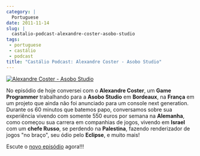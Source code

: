 ```yaml
---
category: |
  Portuguese
date: 2011-11-14
slug: |
  castalio-podcast-alexandre-coster-asobo-studio
tags:
 - portuguese
 - castálio
 - podcast
title: "Castálio Podcast: Alexandre Coster - Asobo Studio"
---
```


[![Alexandre Coster - Asobo
Studio](http://www.castalio.info/wp-content/uploads/2011/11/alexandrecoster-300x300.jpg)](http://www.castalio.info/wp-content/uploads/2011/11/alexandrecoster.jpg)

No episódio de hoje conversei com o **Alexandre Coster**, um **Game
Programmer** trabalhando para a **Asobo Studio** em **Bordeaux**, na
**França** em um projeto que ainda não foi anunciado para um console
next generation. Durante os 60 minutos que batemos papo, conversamos
sobre sua experiência vivendo com somente 550 euros por semana na
**Alemanha**, como começou sua carrera em companhias de jogos, vivendo
em **Israel** com um **chefe Russo**, se perdendo na **Palestina**,
fazendo renderizador de jogos "no braço", seu ódio pelo **Eclipse**, e
muito mais!

Escute o [novo
episódio](http://www.castalio.info/alexandre-coster-asobo-studio/)
agora!!!
